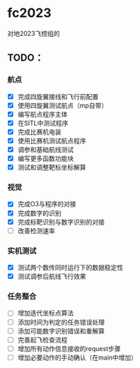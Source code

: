 # fc2023
对地2023飞控组的

## TODO：

### 航点
- [x] 完成四旋翼接线和飞行前配置
- [x] 使用四旋翼测试航点（mp自带）
- [x] 编写航点程序主体
- [x] 在SITL中测试程序
- [x] 完成比赛机电装
- [x] 使用比赛机测试航点程序
- [x] 调参和基础航线测试
- [x] 编写更多函数功能块
- [x] 测试和调整靶标坐标解算

### 视觉
- [x] 完成O3与程序的对接
- [x] 完成数字的识别
- [x] 完成标靶识别与数字识别的对接
- [ ] 改善检测速率

### 实机测试
- [x] 测试两个数传同时运行下的数据稳定性
- [x] 测试调参后航线飞行效果

### 任务整合
- [ ] 增加迭代坐标点算法
- [ ] 添加时间为判定的任务错误处理
- [ ] 添加可能数字识别错误和重解算
- [ ] 完善起飞检查流程
- [ ] 增加所有动作信息接收的request步骤
- [ ] 增加必要动作的手动确认（在main中增加）
